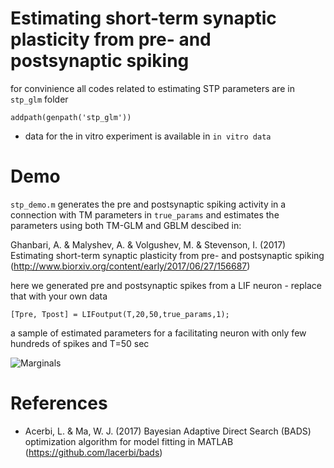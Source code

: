 # Estimating short-term synaptic plasticity from pre- and postsynaptic spiking

for convinience all codes related to estimating STP parameters are in ```stp_glm``` folder

```addpath(genpath('stp_glm'))```

- data for the in vitro experiment is available in ```in vitro data```

# Demo
```stp_demo.m``` generates the pre and postsynaptic spiking activity in a connection with TM parameters in ```true_params```
and estimates the parameters using both TM-GLM and GBLM descibed in:

Ghanbari, A. & Malyshev, A. & Volgushev, M. & Stevenson, I. (2017)
Estimating short-term synaptic plasticity from pre- and postsynaptic spiking (http://www.biorxiv.org/content/early/2017/06/27/156687)

here we generated pre and postsynaptic spikes from a LIF neuron - replace that with your own data

```[Tpre, Tpost] = LIFoutput(T,20,50,true_params,1);```


a sample of estimated parameters for a facilitating neuron with only few hundreds of spikes and T=50 sec

![Marginals](https://raw.githubusercontent.com/abedghanbari2/stsp/master/facilitation_screenshot.png)


# References

- Acerbi, L. & Ma, W. J. (2017) Bayesian Adaptive Direct Search (BADS) optimization algorithm for model fitting in MATLAB (https://github.com/lacerbi/bads)

